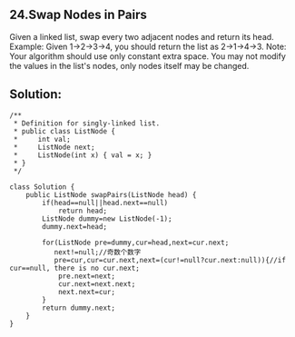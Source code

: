 ## 24.Swap Nodes in Pairs

Given a linked list, swap every two adjacent nodes and return its head.
Example:
Given 1->2->3->4, you should return the list as 2->1->4->3.
Note:
Your algorithm should use only constant extra space.
You may not modify the values in the list's nodes, only nodes itself may be changed.


## Solution:

```
/**
 * Definition for singly-linked list.
 * public class ListNode {
 *     int val;
 *     ListNode next;
 *     ListNode(int x) { val = x; }
 * }
 */

class Solution {
    public ListNode swapPairs(ListNode head) {
        if(head==null||head.next==null)
            return head;
        ListNode dummy=new ListNode(-1);
        dummy.next=head;
        
        for(ListNode pre=dummy,cur=head,next=cur.next;
           next!=null;//奇数个数字
           pre=cur,cur=cur.next,next=(cur!=null?cur.next:null)){//if cur==null, there is no cur.next;
            pre.next=next;
            cur.next=next.next;
            next.next=cur;
        }
        return dummy.next;
    }
}
```
